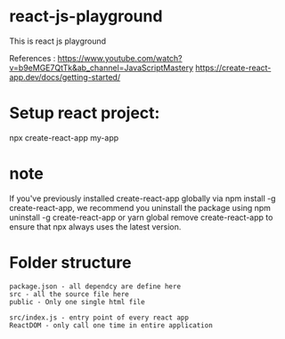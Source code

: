 # react-js-playground

This is react js playground 

References : 
https://www.youtube.com/watch?v=b9eMGE7QtTk&ab_channel=JavaScriptMastery
https://create-react-app.dev/docs/getting-started/

# Setup react project:
npx create-react-app my-app

# note
If you've previously installed create-react-app globally via npm install -g create-react-app, we recommend you uninstall the package using npm uninstall -g create-react-app or yarn global remove create-react-app to ensure that npx always uses the latest version.

# Folder structure 
    package.json - all dependcy are define here
    src - all the source file here
    public - Only one single html file

    src/index.js - entry point of every react app
    ReactDOM - only call one time in entire application 
    

